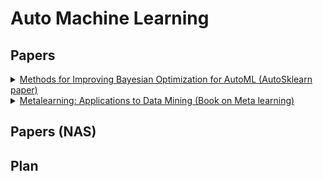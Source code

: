 

# Auto Machine Learning

## Papers
<details>
<summary>
 <a href="https://ml.informatik.uni-freiburg.de/papers/15-AUTOML-AutoML.pdf">Methods for Improving Bayesian Optimization for AutoML
(AutoSklearn paper)
</a> 
</summary>
This is the paper that introduces AutoSklearn.
This paper compares the performance of AutoSklearn with AutoWEKA(which is an AutoML package that combines WEKA with Bayesian optimization).
This paper (AutoSklearn) approaches AutoML in three main steps:
<ol>
<li> Meta-learning to find good instantiations of machine learning frameworks: 
140 datasets from OpenML are considered and a set of meta-features are evaluated for each of these datasets. Each of these datasets is characterized by 38 meta-features including simple, information-theoretic and statistical meta-features.
Further, a Random-forest Bayesian optimization method SMAC (Sequential model-based algorithmic configuration) is applied for 24 hours with 10-fold CV on 2/3rd dataset with 1/3rd dataset as CV set. Given a new dataset, the above mentioned meta-features are extracted and the L1 distance between this meta-feature space is compared with the meta-feature spaces of the 140 datasets to find the k-nearest datasets. The results from the closest datasets are extracted from the meta-knowledge database to warm start SMAC.
</li>

<li>
Bayesian optimization to navigate through search space: 
Search space has only 132 hyperparameters. 
The models considered within the search space include:
 <ul>
  <li> General Linear models(3 algorithms)</li>
  <li> Support vector machines (2)</li>
  <li> Discriminant analysis (2)</li>
  <li> Nearest neighbors (1)</li>
  <li> Naive Bayes (3)</li>
  <li> Decision Trees (1)</li>
  <li> Ensemble methods (4)</li>
 </ul>
 </li>
 Preprocessing:<br>
Data preprocessing: Scaling inputs, imputation of missing values and balancing target classes.<br>
Feature preprocessing: 11 possible methods which include Feature Selection (2), Kernel approximation (2), matrix decomposition (3), Embeddings (3), feature clustering (1), methods using classifier for feature selection (2).
<li> Automated construction of ensembles of Models evaluated during optimization:
The idea behind the construction of Ensembles is that ensembles perform well if the models are individually strong and make uncorrelated errors. Ensemble selection method is outlined in Caruana et al. (2004).
</li>
 </ol>
 The benefit of AutoSkleran over AutoWEKA comes from meta-learning and ensemble construction. The version of AutoSklern without the above two is called vanilla AutoSklearn. Experiments are performed to see how the above mentioned techniques can benefit performance. The following are observed from the experiments:<br>
 <ol>
 <li> Meta-learning yields drastic improvements from the first configuration till the end of experiments.</li>
 <li> Although Vanilla AutoSklearn and AutoSklearn (with meta-learning) both show improved performance with ensembles, ensembles with meta-learning yields performance gains faster than Vanilla AutoSklearn. </li>
 </ol>
</details>

<details>
<summary>
 <a href="https://link-springer-com.ezproxy.lib.uh.edu/content/pdf/10.1007%2F978-3-540-73263-1.pdf">Metalearning: Applications to Data Mining (Book on Meta learning)
</a> 
</summary>
 <b>This is a book on metalearning. Each chapter will be summarized. <br>
Work in progress!</b>

<ol>
<li>
<h2>Metalearning: Concepts and Systems
</h2>
<b>Base learning</b> is the successive application of a learner on the same data. No knowledge is extracted over domains.
With <b> Meta learning</b> the focus is on accumulating experience from previous tasks and applying them to a learning system.<br>
Metalearning covers both declarative and procedural bias. The following is ideally performed in order:
<ol>
<li> Obtain dataset.</li>
<li> Extract meta-features</li>
<li>From the <b>meta knowledge database</b> containing the ML/DL algos (initial bias), Datasets along with their respective meta-features and their performance, the matching and search is performed with the new dataset</li>
<li> The smaller search space is obtained with the new bias</li>
<li> Evaluation and selection of the search space is performed with a suitable evaluation strategy</li>
<li> Best algorithm is chosen</li>
</ol> 
Effectiveness of search space depends on the quality of the available meta-knowledge.
 <p><b>Generation of meta-features</b></p>
Three main classes of meta-features have been proposed:
<ul>
<li> Statistical and information-theoretic characterization: Number of classes, number of features, Ratio of examples to features, degree of correlation between features and target, Average class entropy.</li>
<li> Exploit properties of some induced hypothesis: For example, construct decision trees on each dataset and get it’s properties to form meta features.</li>
<li> Use many simple and fast learners on the datasets and use the accuracy of these “landmarks” to characterize the datasets. Example, k-NN has been used at the meta level to identify most similar datasets for a given input dataset.</li>
</ul>
</p>


</ol>

 
 
 </details>


## Papers (NAS)

## Plan 
